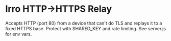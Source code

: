 # Irro HTTP→HTTPS Relay
Accepts HTTP (port 80) from a device that can't do TLS and replays it to a fixed HTTPS base.
Protect with SHARED_KEY and rate limiting. See server.js for env vars.

